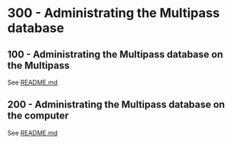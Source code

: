 # 300 - Administrating the Multipass database

## 100 - Administrating the Multipass database on the Multipass

See [README.md](./100/README.md)

## 200 - Administrating the Multipass database on the computer

See [README.md](./200/README.md)

